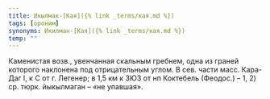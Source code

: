 ```yaml
---
title: Икылмак-[Кая]({% link _terms/кая.md %})
tags: [ороним]
synonyms: Икилман-[Кая]({% link _terms/кая.md %})
temp: ""
---
```


Каменистая возв., увенчанная скальным гребнем, одна из граней которого наклонена
под отрицательным углом. В сев. части масс. Кара-Даг I, к С от г. Легенер; в 1,5
км к ЗЮЗ от нп Коктебель (Феодос.) – 1, 2) ср. тюрк. йыкылмаган – «не упавшая».
